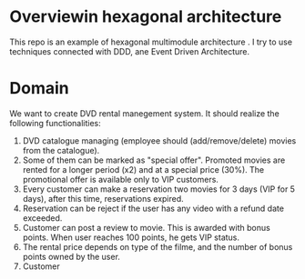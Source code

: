 # Overviewin hexagonal architecture
This repo is an example of hexagonal multimodule architecture .
I try to use techniques connected with DDD, ane Event Driven Architecture.

# Domain
We want to create DVD rental manegement system.
It should realize  the following functionalities:

1. DVD catalogue managing (employee should (add/remove/delete) movies from the catalogue).
2. Some of them can be marked as "special offer". Promoted  movies are rented for 
a longer period (x2) and at a special price (30%). The promotional offer is available only to VIP customers.
3. Every customer  can make a reservation two movies for 3 days (VIP for 5 days), after this time, reservations expired.
4. Reservation can be reject if the user has any video with a refund date exceeded. 
5. Customer can post a review to movie. This is awarded with bonus points. When user reaches 100 points, he gets VIP status.
6. The rental price depends on type of the filme, and the number of bonus points owned by the user.
7. Customer 